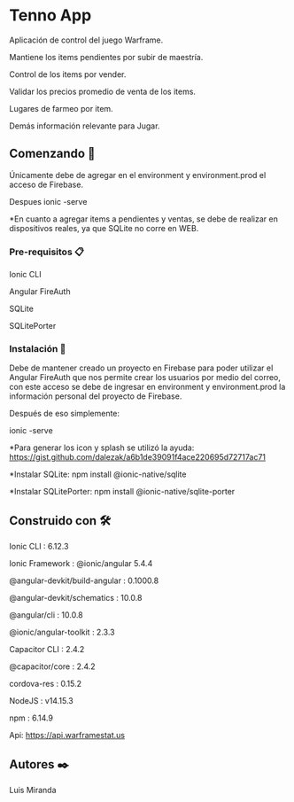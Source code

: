 # Tenno App

Aplicación de control del juego Warframe.

Mantiene los items pendientes por subir de maestría.

Control de los items por vender.

Validar los precios promedio de venta de los items.

Lugares de farmeo por item.

Demás información relevante para Jugar.

## Comenzando 🚀

Únicamente debe de agregar en el environment y environment.prod el acceso de Firebase.

Despues ionic -serve

*En cuanto a agregar items a pendientes y ventas, se debe de realizar en dispositivos reales, ya que SQLite no corre en WEB.

### Pre-requisitos 📋

Ionic CLI

Angular FireAuth 

SQLite 

SQLitePorter


### Instalación 🔧

Debe de mantener creado un proyecto en Firebase para poder utilizar el Angular FireAuth que nos permite crear los usuarios por medio del correo, con este acceso se debe de ingresar en environment y environment.prod la información personal del proyecto de Firebase.

Después de eso simplemente:

ionic -serve

*Para generar los icon y splash se utilizó la ayuda: https://gist.github.com/dalezak/a6b1de39091f4ace220695d72717ac71

*Instalar SQLite: npm install @ionic-native/sqlite

*Instalar SQLitePorter: npm install @ionic-native/sqlite-porter


## Construido con 🛠️

Ionic CLI                     : 6.12.3

Ionic Framework               : @ionic/angular 5.4.4

@angular-devkit/build-angular : 0.1000.8

@angular-devkit/schematics    : 10.0.8

@angular/cli                  : 10.0.8

@ionic/angular-toolkit        : 2.3.3

Capacitor CLI   : 2.4.2

@capacitor/core : 2.4.2

cordova-res : 0.15.2

NodeJS : v14.15.3

npm    : 6.14.9

Api: https://api.warframestat.us

## Autores ✒️

Luis Miranda




